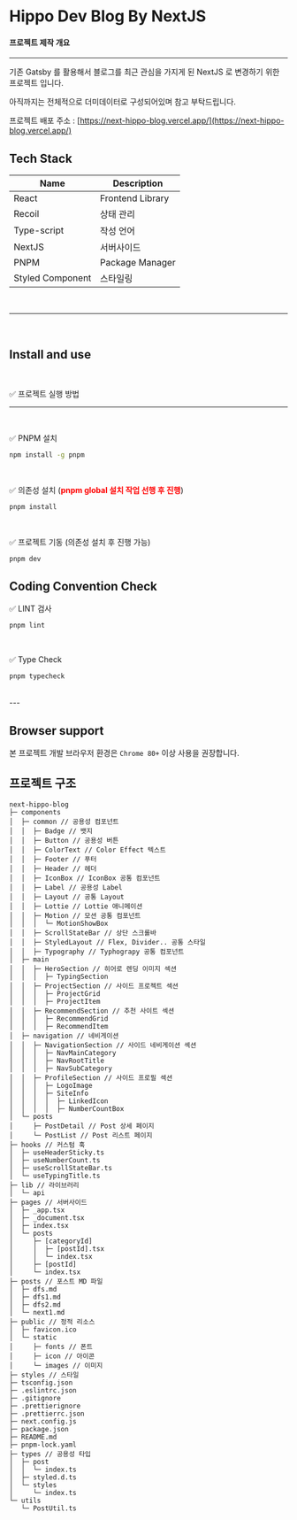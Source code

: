 <h1>Hippo Dev Blog By NextJS</h1>

#### 프로젝트 제작 개요

---

기존 Gatsby 를 활용해서 블로그를 최근 관심을 가지게 된 NextJS 로 변경하기 위한 프로젝트 입니다.

아직까지는 전체적으로 더미데이터로 구성되어있며 참고 부탁드립니다.

프로젝트 배포 주소 : [https://next-hippo-blog.vercel.app/](https://next-hippo-blog.vercel.app/)

## Tech Stack

| Name             | Description      |
| ---------------- | ---------------- |
| React            | Frontend Library |
| Recoil           | 상태 관리        |
| Type-script      | 작성 언어        |
| NextJS           | 서버사이드       |
| PNPM             | Package Manager  |
| Styled Component | 스타일링         |

<br />

---

<br />

## Install and use

<br />

✅ 프로젝트 실행 방법

---
<br />

✅ PNPM 설치 

```bash
npm install -g pnpm
```

<br />

✅ 의존성 설치 (<strong style="color: red">pnpm global 설치 작업 선행 후 진행</strong>)

```bash
pnpm install
```

<br />

✅ 프로젝트 기동 (의존성 설치 후 진행 가능)

```bash
pnpm dev
```

## Coding Convention Check


✅ LINT 검사

```bash
pnpm lint
```

<br />

✅ Type Check

```bash
pnpm typecheck
```

<br />
---

## Browser support

본 프로젝트 개발 브라우저 환경은 `Chrome 80+` 이상 사용을 권장합니다.

## 프로젝트 구조
```
next-hippo-blog
├─ components
│  ├─ common // 공용성 컴포넌트
│  │  ├─ Badge // 뱃지 
│  │  ├─ Button // 공용성 버튼
│  │  ├─ ColorText // Color Effect 텍스트 
│  │  ├─ Footer // 푸터
│  │  ├─ Header // 헤더
│  │  ├─ IconBox // IconBox 공통 컴포넌트
│  │  ├─ Label // 공용성 Label
│  │  ├─ Layout // 공통 Layout
│  │  ├─ Lottie // Lottie 애니메이션
│  │  ├─ Motion // 모션 공통 컴포넌트
│  │  │  └─ MotionShowBox
│  │  ├─ ScrollStateBar // 상단 스크롤바
│  │  ├─ StyledLayout // Flex, Divider.. 공통 스타일
│  │  ├─ Typography // Typhograpy 공통 컴포넌트
│  ├─ main
│  │  ├─ HeroSection // 히어로 렌딩 이미지 섹션
│  │  │  ├─ TypingSection
│  │  ├─ ProjectSection // 사이드 프로젝트 섹션
│  │  │  ├─ ProjectGrid
│  │  │  ├─ ProjectItem
│  │  ├─ RecommendSection // 추천 사이트 섹션
│  │  │  ├─ RecommendGrid
│  │  │  ├─ RecommendItem
│  ├─ navigation // 네비게이션
│  │  ├─ NavigationSection // 사이드 네비게이션 섹션
│  │  │  ├─ NavMainCategory
│  │  │  ├─ NavRootTitle
│  │  │  ├─ NavSubCategory
│  │  ├─ ProfileSection // 사이드 프로필 섹션
│  │  │  ├─ LogoImage
│  │  │  ├─ SiteInfo
│  │  │  │  ├─ LinkedIcon
│  │  │  │  ├─ NumberCountBox 
│  └─ posts
│     ├─ PostDetail // Post 상세 페이지
│     └─ PostList // Post 리스트 페이지
├─ hooks // 커스텀 훅
│  ├─ useHeaderSticky.ts
│  ├─ useNumberCount.ts
│  ├─ useScrollStateBar.ts
│  └─ useTypingTitle.ts
├─ lib // 라이브러리
│  └─ api
├─ pages // 서버사이드
│  ├─ _app.tsx
│  ├─ _document.tsx
│  ├─ index.tsx
│  └─ posts
│     ├─ [categoryId]
│     │  ├─ [postId].tsx
│     │  └─ index.tsx
│     ├─ [postId]
│     └─ index.tsx
├─ posts // 포스트 MD 파일
│  ├─ dfs.md
│  ├─ dfs1.md
│  ├─ dfs2.md
│  └─ next1.md
├─ public // 정적 리소스
│  ├─ favicon.ico
│  └─ static
│     ├─ fonts // 폰트
│     ├─ icon // 아이콘
│     └─ images // 이미지
├─ styles // 스타일
├─ tsconfig.json
├─ .eslintrc.json
├─ .gitignore
├─ .prettierignore
├─ .prettierrc.json
├─ next.config.js
├─ package.json
├─ README.md
├─ pnpm-lock.yaml
├─ types // 공용성 타입
│  ├─ post
│  │  └─ index.ts
│  ├─ styled.d.ts
│  └─ styles
│     └─ index.ts
└─ utils
   └─ PostUtil.ts

```
